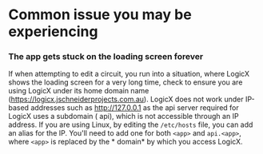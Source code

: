 # Common issue you may be experiencing

### The app gets stuck on the loading screen forever

If when attempting to edit a circuit, you run into a situation, where LogicX shows the loading screen for a very long
time, check to ensure you are using LogicX under its home domain name (https://logicx.jschneiderprojects.com.au). LogicX
does not work under IP-based addresses such as http://127.0.0.1 as the api server required for LogicX uses a subdomain (
api), which is not accessible through an IP address. If you are using Linux, by editing the `/etc/hosts` file, you can
add an alias for the IP. You'll need to add one for both `<app>` and `api.<app>`, where `<app>` is replaced by the *
domain* by which you access LogicX.
